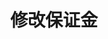 ---
title: 修改保证金
position_number: 9
type: post
description: /future/user/v1/position/margin
parameters:
    -
        name: symbol
        type: string
        mandatory: false
        default: N/A
        description: 交易对（不传时查询所有交易对的持仓信息）
        ranges:
    -
        name: margin
        type: number
        mandatory: false
        default: N/A
        description: 数量
        ranges:
    -
        name: positionSide
        type: string
        mandatory: false
        default: N/A
        description: 持仓方向：LONG;SHORT
        ranges:
    -
        name: type
        type: string
        mandatory: false
        default: N/A
        description: 调整方向（ADD：增加逐仓保证金；SUB：减少逐仓保证金）
        ranges: ADD;SUB
left_code_blocks:
    -
        code_block: "public void getMarketConfig() {\r\n\tString text = HttpUtil.get(URL + \"/data/api/future/user/v1/getMarketConfig\");\r\n\tSystem.out.println(text);\r\n}"
        title: Java
        language: java
right_code_blocks:
    - code_block: |-
        {
          "error": {
            "code": "",
            "msg": ""
          },
          "msgInfo": "",
          "result": {},
          "returnCode": 0
        }
      title: Response
      language: json
---